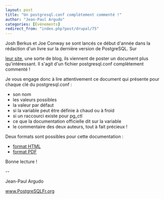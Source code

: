 ```yaml
---
layout: post
title: "Un postgresql.conf complètement commenté !"
author: "Jean-Paul Argudo"
categories: [Événements]
redirect_from: "index.php?post/drupal/75"
---
```



<p></p>

<!--more-->


<p>Josh Berkus et Joe Conway se sont lancés ce début d'année dans la rédaction d'un livre sur la dernière version de PostgreSQL. Sur

<a href="http://www.powerpostgresql.com/" target="_blank">leur site</a>, une sorte de blog, ils viennent de poster un document plus qu'intéressant. Il s'agit d'un fichier postgresql.conf complètement commenté&nbsp;!</p>

<p>Je vous engage donc à lire attentivement ce document qui présente pour chaque clé du postgresql.conf&nbsp;:</p>

<ul>

<li>son nom</li>

<li>les valeurs possibles</li>

<li>la valeur par défaut</li>

<li>si la variable peut être définie à chaud ou à froid</li>

<li>si un raccourci existe pour pg_ctl</li>

<li>ce que la documentation officielle dit sur la variable</li>

<li>le commentaire des deux auteurs, tout à fait précieux&nbsp;!</li>

</ul>

<p>

Deux formats sont possibles pour cette documentation&nbsp;:</p>

<ul>

<li><a href="http://www.powerpostgresql.com/Downloads/annotated_conf_80.html" target="_blank">format HTML</a></li>

<li><a href="http://www.powerpostgresql.com/Downloads/annotated_conf_80.pdf" target="_blank">format PDF</a></li>

</ul>

<p>

Bonne lecture&nbsp;!

</p>

<p>--<br />

Jean-Paul Argudo<br />

www.PostgreSQLFr.org</p>